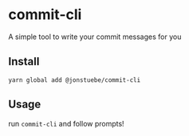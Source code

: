 # commit-cli

A simple tool to write your commit messages for you

## Install

`yarn global add @jonstuebe/commit-cli`

## Usage

run `commit-cli` and follow prompts!
